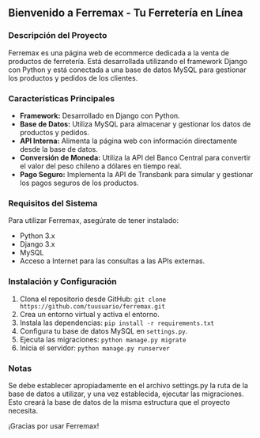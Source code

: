 ## Bienvenido a Ferremax - Tu Ferretería en Línea

### Descripción del Proyecto

Ferremax es una página web de ecommerce dedicada a la venta de productos de ferretería. Está desarrollada utilizando el framework Django con Python y está conectada a una base de datos MySQL para gestionar los productos y pedidos de los clientes.

### Características Principales

- **Framework:** Desarrollado en Django con Python.
- **Base de Datos:** Utiliza MySQL para almacenar y gestionar los datos de productos y pedidos.
- **API Interna:** Alimenta la página web con información directamente desde la base de datos.
- **Conversión de Moneda:** Utiliza la API del Banco Central para convertir el valor del peso chileno a dólares en tiempo real.
- **Pago Seguro:** Implementa la API de Transbank para simular y gestionar los pagos seguros de los productos.

### Requisitos del Sistema

Para utilizar Ferremax, asegúrate de tener instalado:

- Python 3.x
- Django 3.x
- MySQL
- Acceso a Internet para las consultas a las APIs externas.

### Instalación y Configuración

1. Clona el repositorio desde GitHub: `git clone https://github.com/tuusuario/ferremax.git`
2. Crea un entorno virtual y activa el entorno.
3. Instala las dependencias: `pip install -r requirements.txt`
4. Configura tu base de datos MySQL en `settings.py`.
5. Ejecuta las migraciones: `python manage.py migrate`
6. Inicia el servidor: `python manage.py runserver`

### Notas

Se debe establecer apropiadamente en el archivo settings.py la ruta de la base de datos a utilizar, y una vez establecida, ejecutar las migraciones. Esto creará la base de datos de la misma estructura que el proyecto necesita.

¡Gracias por usar Ferremax!

